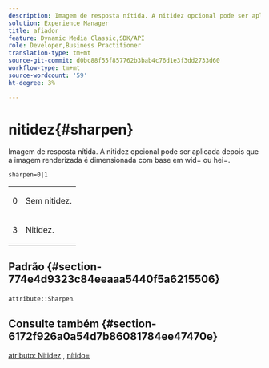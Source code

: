 ```yaml
---
description: Imagem de resposta nítida. A nitidez opcional pode ser aplicada depois que a imagem renderizada é dimensionada com base em wid= ou hei=.
solution: Experience Manager
title: afiador
feature: Dynamic Media Classic,SDK/API
role: Developer,Business Practitioner
translation-type: tm+mt
source-git-commit: d0bc88f55f857762b3bab4c76d1e3f3dd2733d60
workflow-type: tm+mt
source-wordcount: '59'
ht-degree: 3%

---
```



# nitidez{#sharpen}

Imagem de resposta nítida. A nitidez opcional pode ser aplicada depois que a imagem renderizada é dimensionada com base em wid= ou hei=.

`sharpen=0|1`

<table id="simpletable_E14B914834A241BA8B5FC42F07D34EEB"> 
 <tr class="strow"> 
  <td class="stentry"> <p>0 </p></td> 
  <td class="stentry"> <p>Sem nitidez. </p></td> 
 </tr> 
 <tr class="strow"> 
  <td class="stentry"> <p>3 </p></td> 
  <td class="stentry"> <p>Nitidez. </p></td> 
 </tr> 
</table>

## Padrão {#section-774e4d9323c84eeaaa5440f5a6215506}

`attribute::Sharpen`.

## Consulte também {#section-6172f926a0a54d7b86081784ee47470e}

[atributo: Nitidez](../../../../../ir-api/material-cat/image-rendering-api-ref/c-ir-material-catalog/c-ir-attributes-reference/r-ir-cat-sharpen.md#reference-18df922f3a3f403a97ccaaa15042e30a) ,  [nítido=](../../../../../ir-api/http-protocol/image-rendering-api-ref/c-ir-http-protocol-ref/c-ir-http-protocol-command-reference/r-ir-http-sharp.md#reference-acdd87f6b5de4e3a85e5d3c03022a35a)
